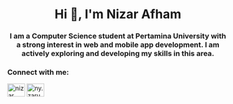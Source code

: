 <h1 align="center">Hi 👋, I'm Nizar Afham</h1>
<h3 align="center">I am a Computer Science student at Pertamina University with a strong interest in web and mobile app development. I am actively exploring and developing my skills in this area.</h3>

<h3 align="left">Connect with me:</h3>
<p align="left">
<a href="https://www.linkedin.com/in/nizar-afham-aflaha-80a855246?utm_source=share&utm_campaign=share_via&utm_content=profile&utm_medium=android_app" target="blank"><img align="center" src="https://raw.githubusercontent.com/rahuldkjain/github-profile-readme-generator/master/src/images/icons/Social/linked-in-alt.svg" alt="nizar afham aflaha" height="30" width="40" /></a>
<a href="https://instagram.com/ny.zaru" target="blank"><img align="center" src="https://raw.githubusercontent.com/rahuldkjain/github-profile-readme-generator/master/src/images/icons/Social/instagram.svg" alt="ny.zaru" height="30" width="40" /></a>
</p>
